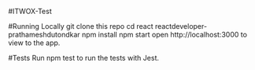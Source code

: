 #ITWOX-Test

#Running Locally
git clone this repo
cd react reactdeveloper-prathameshdutondkar
npm install
npm start
open http://localhost:3000 to view to the app.

#Tests
Run npm test to run the tests with Jest.